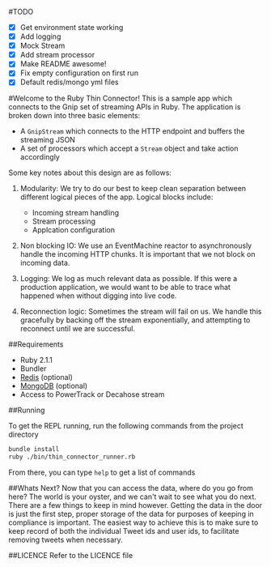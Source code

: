 #TODO

- [x] Get environment state working
- [x] Add logging
- [x] Mock Stream
- [x] Add stream processor
- [x] Make README awesome!
- [x] Fix empty configuration on first run
- [x] Default redis/mongo yml files

#Welcome to the Ruby Thin Connector!
This is a sample app which connects to the Gnip set of streaming APIs in Ruby. The application is broken down into three basic elements:
 - A ```GnipStream``` which connects to the HTTP endpoint and buffers the streaming JSON
 - A set of processors which accept a ```Stream``` object and take action accordingly

Some key notes about this design are as follows:
 1. Modularity: We try to do our best to keep clean separation between different logical pieces of the app. Logical blocks include:
    - Incoming stream handling
    - Stream processing
    - Applcation configuration

 2. Non blocking IO: We use an EventMachine reactor to asynchronously handle the incoming HTTP chunks. It is important that we not block on incoming data.

 3. Logging: We log as much relevant data as possible. If this were a production application, we would want to be able to trace what happened when without digging into live code.

 4. Reconnection logic: Sometimes the stream will fail on us. We handle this gracefully by backing off the stream exponentially, and attempting to reconnect until we are successful.

##Requirements

 - Ruby 2.1.1
 - Bundler
 - [Redis](http://www.redis.io) (optional)
 - [MongoDB](http://www.mongodb.org) (optional)
 - Access to PowerTrack or Decahose stream

##Running

To get the REPL running, run the following commands from the project directory
```bash
bundle install
ruby ./bin/thin_connector_runner.rb
```

From there, you can type ```help``` to get a list of commands


##Whats Next?
Now that you can access the data, where do you go from here? The world is your
oyster, and we can't wait to see what you do next. There are a few things to keep
in mind however. Getting the data in the door is just the first step, proper storage
of the data for purposes of keeping in compliance is important. The easiest
way to achieve this is to make sure to keep record of both the individual Tweet ids
and user ids, to facilitate removing tweets when necessary.

##LICENCE
Refer to the LICENCE file

